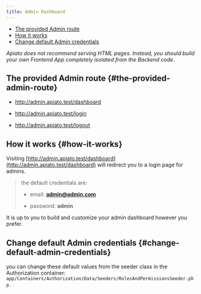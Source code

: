 ```yaml
---
title: Admin Dashboard
---
```


- [The provided Admin route](#the-provided-admin-route)
- [How it works](#how-it-works)
- [Change default Admin credentials](#change-default-admin-credentials)

*Apiato does not recommend serving HTML pages. Instead, you should build your own Frontend App completely isolated from the Backend code.*

## The provided Admin route {#the-provided-admin-route}

- http://admin.apiato.test/dashboard

- http://admin.apiato.test/login

- http://admin.apiato.test/logout

## How it works {#how-it-works}

Visiting [http://admin.apiato.test/dashboard](http://admin.apiato.test/dashboard) will redirect you to a login page for admins.

> the default credentials are:
>
> - email: **admin@admin.com**
>
> - password: **admin**

It is up to you to build and customize your admin dashboard however you prefer.

## Change default Admin credentials {#change-default-admin-credentials}

you can change these default values from the seeder class in the Authorization container: `app/Containers/Authorization/Data/Seeders/RolesAndPermissionsSeeder.php`.
